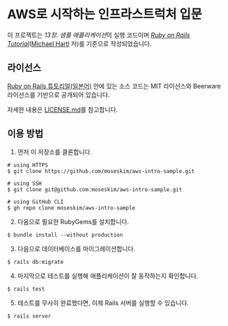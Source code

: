 # AWS로 시작하는 인프라스트럭처 입문

이 프로젝트는 *13장. 샘플 애플리케이션*의 실행 코드이며 [*Ruby on Rails Tutorial*](https://www.learnenough.com/ruby-on-rails-6th-edition-tutorial)([Michael Hartl](http://www.michaelhartl.com/) 저)를 기준으로 작성되었습니다.

## 라이선스

[Ruby on Rails 튜토리얼(일본어)](https://railstutorial.jp/) 안에 있는 소스 코드는 MIT 라이선스와 Beerware 라이선스를 기반으로 공개되어 있습니다.

자세한 내용은 [LICENSE.md](LICENSE.md)를 참고합니다.

## 이용 방법

1. 먼저 이 저장소를 클론합니다.

```
# using HTTPS
$ git clone https://github.com/moseskim/aws-intro-sample.git

# using SSH
$ git clone git@github.com:moseskim/aws-intro-sample.git

# using GitHub CLI
$ gh repo clone moseskim/aws-intro-sample
```

2. 다음으로 필요한 RubyGems를 설치합니다.

```
$ bundle install --without production
```

3. 다음으로 데이터베이스를 마이그레이션합니다.

```
$ rails db:migrate
```

4. 마지막으로 테스트를 실행해 애플리케이션이 잘 동작하는지 확인합니다.

```
$ rails test
```

5. 테스트를 무사히 완료했다면, 이제 Rails 서버를 실행할 수 있습니다.

```
$ rails server
```
